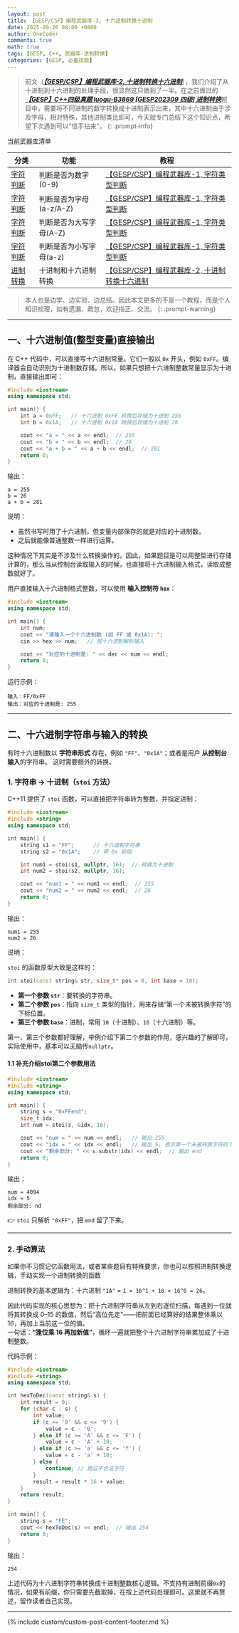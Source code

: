```yaml
---
layout: post
title: 【GESP/CSP】编程武器库-3, 十六进制转换十进制
date: 2025-09-26 08:00 +0800
author: OneCoder
comments: true
math: true
tags: [GESP, C++, 武器库-进制转换]
categories: [GESP, 必备技能]
---
```


>前文（[***【GESP/CSP】编程武器库-2, 十进制转换十六进制***](https://www.coderli.com/gesp-arsenal-2-dec-hex-conversion/)），我们介绍了从十进制到十六进制的处理手段，很显然这只做到了一半。在之前做过的[***【GESP】C++四级真题 luogu-B3869 [GESP202309 四级] 进制转换***](https://www.coderli.com/gesp-4-luogu-b3869/)题目中，需要将不同进制的数字转换成十进制表示出来，其中十六进制由于涉及字母，相对特殊，其他进制类比即可，今天就专门总结下这个知识点，希望下次遇到可以"信手拈来"。
{: .prompt-info}

当前武器库清单

| 分类 | 功能 | 教程 |
|------|------|----------|
| [字符判断](https://www.coderli.com/tags/%E6%AD%A6%E5%99%A8%E5%BA%93-%E5%AD%97%E7%AC%A6/) | 判断是否为数字(0-9) | [【GESP/CSP】编程武器库-1, 字符类型判断](https://www.coderli.com/gesp-arsenal-1-char-check-number-alpha) |
| [字符判断](https://www.coderli.com/tags/%E6%AD%A6%E5%99%A8%E5%BA%93-%E5%AD%97%E7%AC%A6/) | 判断是否为字母(a-z/A-Z) |  [【GESP/CSP】编程武器库-1, 字符类型判断](https://www.coderli.com/gesp-arsenal-1-char-check-number-alpha) |
| [字符判断](https://www.coderli.com/tags/%E6%AD%A6%E5%99%A8%E5%BA%93-%E5%AD%97%E7%AC%A6/) | 判断是否为大写字母(A-Z) |  [【GESP/CSP】编程武器库-1, 字符类型判断](https://www.coderli.com/gesp-arsenal-1-char-check-number-alpha) |
| [字符判断](https://www.coderli.com/tags/%E6%AD%A6%E5%99%A8%E5%BA%93-%E5%AD%97%E7%AC%A6/) | 判断是否为小写字母(a-z) |  [【GESP/CSP】编程武器库-1, 字符类型判断](https://www.coderli.com/gesp-arsenal-1-char-check-number-alpha) |
| [进制转换](https://www.coderli.com/tags/%E6%AD%A6%E5%99%A8%E5%BA%93-%E8%BF%9B%E5%88%B6%E8%BD%AC%E6%8D%A2/) | 十进制和十六进制转换 |  [【GESP/CSP】编程武器库-2, 十进制转换十六进制](https://www.coderli.com/gesp-arsenal-2-dec-hex-conversion) |

> 本人也是边学、边实验、边总结。因此本文更多的不是一个教程，而是个人知识梳理，如有遗漏、疏忽，欢迎指正、交流。
{: .prompt-warning}

<!--more-->

---

## 一、十六进制值(整型变量)直接输出

在 C++ 代码中，可以直接写十六进制常量。它们一般以 `0x` 开头，例如 `0xFF`。编译器会自动识别为十进制数存储。所以，如果只想把十六进制整数常量显示为十进制，直接输出即可：

```cpp
#include <iostream>
using namespace std;

int main() {
    int a = 0xFF;   // 十六进制 0xFF 转换后存储为十进制 255
    int b = 0x1A;   // 十六进制 0x1A 转换后存储为十进制 26

    cout << "a = " << a << endl;  // 255
    cout << "b = " << b << endl;  // 26
    cout << "a + b = " << a + b << endl;  // 281
    return 0;
}
```

输出：

```plaintext
a = 255
b = 26
a + b = 281
```

说明：

* 虽然书写时用了十六进制，但变量内部保存的就是对应的十进制数。
* 之后就能像普通整数一样进行运算。

这种情况下其实是不涉及什么转换操作的。因此，如果题目是可以用整型进行存储计算的，那么当从控制台读取输入的时候，也直接将十六进制输入格式，读取成整数就好了。

用户直接输入十六进制格式整数，可以使用 **输入控制符 `hex`**：

```cpp
#include <iostream>
using namespace std;

int main() {
    int num;
    cout << "请输入一个十六进制数 (如 FF 或 0x1A): ";
    cin >> hex >> num;   // 按十六进制解析输入

    cout << "对应的十进制是: " << dec << num << endl;
    return 0;
}
```

运行示例：

```plaintext
输入：FF/0xFF
输出：对应的十进制是: 255
```

---

## 二、十六进制字符串与输入的转换

有时十六进制数以 **字符串形式** 存在，例如 `"FF"`、`"0x1A"`；或者是用户 **从控制台输入**的字符串。
这时需要额外的转换。

### 1. 字符串 → 十进制（`stoi` 方法）

C++11 提供了 `stoi` 函数，可以直接把字符串转为整数，并指定进制：

```cpp
#include <iostream>
#include <string>
using namespace std;

int main() {
    string s1 = "FF";      // 十六进制字符串
    string s2 = "0x1A";    // 带 0x 前缀

    int num1 = stoi(s1, nullptr, 16);  // 转换为十进制
    int num2 = stoi(s2, nullptr, 16);

    cout << "num1 = " << num1 << endl;  // 255
    cout << "num2 = " << num2 << endl;  // 26
    return 0;
}
```

输出：

```plaintext
num1 = 255
num2 = 26
```

说明：

`stoi` 的函数原型大致是这样的：

```cpp
int stoi(const string& str, size_t* pos = 0, int base = 10);
```

* **第一个参数 `str`**：要转换的字符串。
* **第二个参数 `pos`**：指向 `size_t` 类型的指针，用来存储“第一个未被转换字符”的下标位置。
* **第三个参数 `base`**：进制，常用 `10`（十进制）、`16`（十六进制）等。

第一、第三个参数都好理解，举例介绍下第二个参数的作用，感兴趣的了解即可，实际使用中，基本可以无脑传`nullptr`。

#### 1.1 补充介绍stoi第二个参数用法

```cpp
#include <iostream>
#include <string>
using namespace std;

int main() {
    string s = "0xFFend";
    size_t idx;
    int num = stoi(s, &idx, 16);

    cout << "num = " << num << endl;   // 输出 255
    cout << "idx = " << idx << endl;   // 输出 5, 表示第一个未被转换字符的下标位置
    cout << "剩余部分: " << s.substr(idx) << endl;  // 输出 end
    return 0;
}
```

输出：

```plaintext
num = 4094
idx = 5
剩余部分: nd
```

👉 `stoi` 只解析 `"0xFF"`，把 `end` 留了下来。

---

### 2. 手动算法

如果你不习惯记忆函数用法，或者某些题目有特殊要求，你也可以按照进制转换逻辑，手动实现一个进制转换的函数

进制转换的基本逻辑为：十六进制 `"1A"` = `1 × 16^1 + 10 × 16^0 = 26`。

因此代码实现的核心思想为：把十六进制字符串从左到右逐位扫描，每遇到一位就将其转换成 0–15 的数值，然后“高位先走”——把前面已经算好的结果整体乘以 16，再加上当前这一位的值。  
一句话：**“逢位乘 16 再加新值”**，循环一遍就把整个十六进制字符串累加成了十进制整数。

代码示例：

```cpp
#include <iostream>
#include <string>
using namespace std;

int hexToDec(const string& s) {
    int result = 0;
    for (char c : s) {
        int value;
        if (c >= '0' && c <= '9') {
            value = c - '0';
        } else if (c >= 'A' && c <= 'F') {
            value = c - 'A' + 10;
        } else if (c >= 'a' && c <= 'f') {
            value = c - 'a' + 10;
        } else {
            continue; // 跳过不合法字符
        }
        result = result * 16 + value;
    }
    return result;
}

int main() {
    string s = "FE";
    cout << hexToDec(s) << endl;  // 输出 254
    return 0;
}
```

输出：

```plaintext
254
```

上述代码为十六进制字符串转换成十进制整数核心逻辑。不支持有进制前缀`0x`的情况，如果有前缀，你只需要先截取掉，在按上述代码处理即可。这里就不再赘述，留作读者自己实现。

---

{% include custom/custom-post-content-footer.md %}
